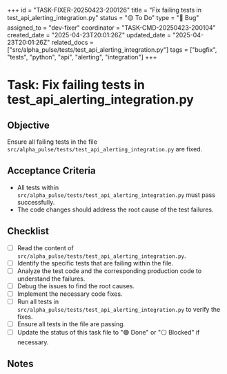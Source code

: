 +++
id = "TASK-FIXER-20250423-200126"
title = "Fix failing tests in test_api_alerting_integration.py"
status = "🟡 To Do"
type = "🐞 Bug"
assigned_to = "dev-fixer"
coordinator = "TASK-CMD-20250423-200104"
created_date = "2025-04-23T20:01:26Z"
updated_date = "2025-04-23T20:01:26Z"
related_docs = ["src/alpha_pulse/tests/test_api_alerting_integration.py"]
tags = ["bugfix", "tests", "python", "api", "alerting", "integration"]
+++

# Task: Fix failing tests in test_api_alerting_integration.py

## Objective
Ensure all failing tests in the file `src/alpha_pulse/tests/test_api_alerting_integration.py` are fixed.

## Acceptance Criteria
- All tests within `src/alpha_pulse/tests/test_api_alerting_integration.py` must pass successfully.
- The code changes should address the root cause of the test failures.

## Checklist
- [ ] Read the content of `src/alpha_pulse/tests/test_api_alerting_integration.py`.
- [ ] Identify the specific tests that are failing within the file.
- [ ] Analyze the test code and the corresponding production code to understand the failures.
- [ ] Debug the issues to find the root causes.
- [ ] Implement the necessary code fixes.
- [ ] Run all tests in `src/alpha_pulse/tests/test_api_alerting_integration.py` to verify the fixes.
- [ ] Ensure all tests in the file are passing.
- [ ] Update the status of this task file to "🟢 Done" or "⚪ Blocked" if necessary.

## Notes